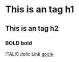 # This is an tag h1
## This is an tag h2

### BOLD **bold**
ITALIC *italic*
Link [goole](http://google.com)
